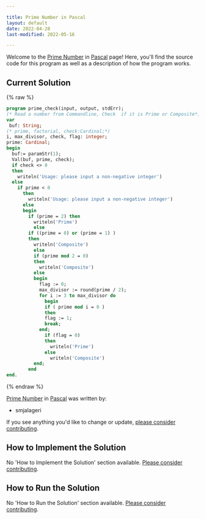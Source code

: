 ```yaml
---

title: Prime Number in Pascal
layout: default
date: 2022-04-28
last-modified: 2022-05-16

---
```


Welcome to the [Prime Number](https://sampleprograms.io/projects/prime-number) in [Pascal](https://sampleprograms.io/languages/pascal) page! Here, you'll find the source code for this program as well as a description of how the program works.

## Current Solution

{% raw %}

```pascal
program prime_check(input, output, stdErr);
(* Read a number from Commandline, Check  if it is Prime or Composite*)
var
 buf: String;
(* prime, factorial, check:Cardinal;*)
i, max_divisor, check, flag: integer;
prime: Cardinal;
begin    
  buf:= paramStr(1);
  Val(buf, prime, check);  
  if check <> 0
  then
    writeln('Usage: please input a non-negative integer')
  else
    if prime < 0
      then
        writeln('Usage: please input a non-negative integer')
      else
      begin
        if (prime = 2) then 
          writeln('Prime')
          else
        if ((prime = 0) or (prime = 1) )
        then
          writeln('Composite')
          else
          if (prime mod 2 = 0)
          then
            writeln('Composite')
          else
          begin
            flag := 0;
            max_divisor := round(prime / 2);
            for i := 3 to max_divisor do 
              begin
              if ( prime mod i = 0 ) 
              then
              flag := 1;
              break;
            end;
              if (flag = 0)
              then
                writeln('Prime')
              else
                writeln('Composite')
          end;
        end
end.
```

{% endraw %}

[Prime Number](https://sampleprograms.io/projects/prime-number) in [Pascal](https://sampleprograms.io/languages/pascal) was written by:

- smjalageri

If you see anything you'd like to change or update, [please consider contributing](https://github.com/TheRenegadeCoder/sample-programs).

## How to Implement the Solution

No 'How to Implement the Solution' section available. [Please consider contributing](https://github.com/TheRenegadeCoder/sample-programs-website).

## How to Run the Solution

No 'How to Run the Solution' section available. [Please consider contributing](https://github.com/TheRenegadeCoder/sample-programs-website).